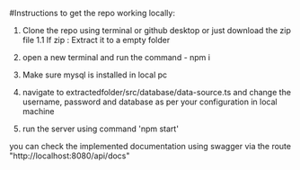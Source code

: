 #Instructions to get the repo working locally:

1. Clone the repo using terminal or github desktop or just download the zip file
1.1 If zip : Extract it to a empty folder

2. open a new terminal and run the command - npm i
3. Make sure mysql is installed in local pc
4. navigate to extractedfolder/src/database/data-source.ts and change the username, password and database as per your configuration in local machine
5. run the server using command 'npm start'

you can check the implemented documentation using swagger via the route "http://localhost:8080/api/docs"
